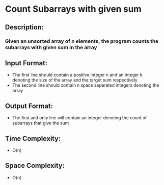 # Count Subarrays with given sum
## Description:
### Given an unsorted array of n elements, the program counts the subarrays with given sum in the array
## Input Format:
* The first line should contain a positive integer n and an integer k denoting the size of the array and the target sum respectively
* The second line should contain n space separated integers denoting the array
## Output Format:
* The first and only line will contain an integer denoting the count of subarrays that give the sum
## Time Complexity: 
* O(n)
## Space Complexity:
* O(n)